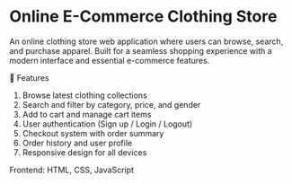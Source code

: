 #  Online E-Commerce Clothing Store
An online clothing store web application where users can browse, search, and purchase apparel. Built for a seamless shopping experience with a modern interface and essential e-commerce features.

🚀 Features

1. Browse latest clothing collections
2. Search and filter by category, price, and gender
3. Add to cart and manage cart items
4.  User authentication (Sign up / Login / Logout)
5.   Checkout system with order summary
6.   Order history and user profile
7.   Responsive design for all devices

Frontend: HTML, CSS, JavaScript 
